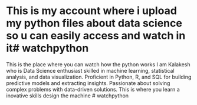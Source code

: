 # This is my account where i upload my python files about data science so u can easily access and watch in it# watchpython
This is the place where you can watch how the python works
I am Kalakesh who is Data Science enthusiast skilled in machine learning, statistical analysis, and data visualization. Proficient in Python, R, and SQL for building predictive models and extracting insights. Passionate about solving complex problems with data-driven solutions.
This is where you learn a inovative skills design the machine # watchpython
